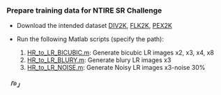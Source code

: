 ### Prepare training data for NTIRE SR Challenge

* Download the intended dataset [DIV2K](https://data.vision.ee.ethz.ch/cvl/DIV2K/), [FLK2K](), [PEX2K]()

* Run the following Matlab scripts (specify the path):
  1. [HR_to_LR_BICUBIC.m](): Generate bicubic LR images x2, x3, x4, x8
  2. [HR_to_LR_BLURY.m](): Generate blury LR images x3
  3. [HR_to_LR_NOISE.m](): Generate Noisy LR images x3-noise 30%



##### 「®️」

  
